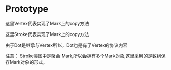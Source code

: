 # Prototype
这里Vertex代表实现了Mark上的copy方法

这里Stroke代表实现了Mark上的copy方法

由于Dot是继承与Vertex所以，Dot也是有了Vertex的协议内容

注意： Stroke类图中是聚合 Mark,所以会拥有多个Mark对象,这里采用的是数组保存Mark对象的形式。
